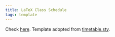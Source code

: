 ```yaml
---
title: LaTeX Class Schedule
tags: template
---
```


Check [here](https://blog.sibeliusp.com/2019/11/07/latex_schedule/). Template adopted from [timetable.sty](https://sites.google.com/view/planetk-de/projects/latex-timetable).
